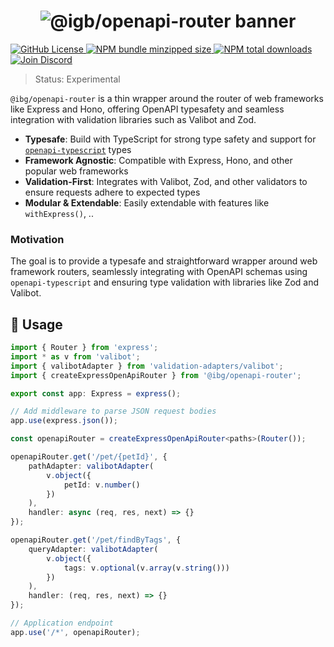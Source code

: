 <h1 align="center">
    <img src="https://raw.githubusercontent.com/inbeta-group/monorepo/develop/packages/@igb/openapi-router/.github/banner.svg" alt="@igb/openapi-router banner">
</h1>

<p align="left">
    <a href="https://github.com/inbeta-group/monorepo/blob/develop/LICENSE">
        <img src="https://img.shields.io/github/license/inbeta-group/monorepo.svg?label=license&style=flat&colorA=293140&colorB=F0E81A" alt="GitHub License"/>
    </a>
    <a href="https://www.npmjs.com/package/@igb/openapi-router">
        <img src="https://img.shields.io/bundlephobia/minzip/@igb/openapi-router.svg?label=minzipped%20size&style=flat&colorA=293140&colorB=F0E81A" alt="NPM bundle minzipped size"/>
    </a>
    <a href="https://www.npmjs.com/package/@igb/openapi-router">
        <img src="https://img.shields.io/npm/dt/@igb/openapi-router.svg?label=downloads&style=flat&colorA=293140&colorB=F0E81A" alt="NPM total downloads"/>
    </a>
    <a href="https://dyn.art/s/discord/?source=inbeta-group-readme">
        <img src="https://img.shields.io/discord/795291052897992724.svg?label=&logo=discord&logoColor=000000&color=293140&labelColor=F0E81A" alt="Join Discord"/>
    </a>
</p>

> Status: Experimental

`@ibg/openapi-router` is a thin wrapper around the router of web frameworks like Express and Hono, offering OpenAPI typesafety and seamless integration with validation libraries such as Valibot and Zod.

- **Typesafe**: Build with TypeScript for strong type safety and support for [`openapi-typescript`](https://github.com/drwpow/openapi-typescript) types
- **Framework Agnostic**: Compatible with Express, Hono, and other popular web frameworks
- **Validation-First**: Integrates with Valibot, Zod, and other validators to ensure requests adhere to expected types
- **Modular & Extendable**: Easily extendable with features like `withExpress()`, ..

### Motivation

The goal is to provide a typesafe and straightforward wrapper around web framework routers, seamlessly integrating with OpenAPI schemas using `openapi-typescript` and ensuring type validation with libraries like Zod and Valibot.

## 📖 Usage

```ts
import { Router } from 'express';
import * as v from 'valibot';
import { valibotAdapter } from 'validation-adapters/valibot';
import { createExpressOpenApiRouter } from '@ibg/openapi-router';

export const app: Express = express();

// Add middleware to parse JSON request bodies
app.use(express.json());

const openapiRouter = createExpressOpenApiRouter<paths>(Router());

openapiRouter.get('/pet/{petId}', {
    pathAdapter: valibotAdapter(
        v.object({
            petId: v.number()
        })
    ),
    handler: async (req, res, next) => {}
});

openapiRouter.get('/pet/findByTags', {
    queryAdapter: valibotAdapter(
        v.object({
            tags: v.optional(v.array(v.string()))
        })
    ),
    handler: (req, res, next) => {}
});

// Application endpoint
app.use('/*', openapiRouter);
```